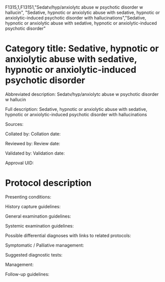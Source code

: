 F1315,1,F13151,"Sedatv/hyp/anxiolytc abuse w psychotic disorder w hallucin", "Sedative, hypnotic or anxiolytic abuse with sedative, hypnotic or anxiolytic-induced psychotic disorder with hallucinations","Sedative, hypnotic or anxiolytic abuse with sedative, hypnotic or anxiolytic-induced psychotic disorder"
# Category title: Sedative, hypnotic or anxiolytic abuse with sedative, hypnotic or anxiolytic-induced psychotic disorder

Abbreviated description: Sedatv/hyp/anxiolytc abuse w psychotic disorder w hallucin

Full description: Sedative, hypnotic or anxiolytic abuse with sedative, hypnotic or anxiolytic-induced psychotic disorder with hallucinations

Sources:

Collated by:
Collation date:

Reviewed by:
Review date:

Validated by:
Validation date:

Approval UID:

# Protocol description

Presenting conditions:

History capture guidelines:

General examination guidelines:

Systemic examination guidelines:

Possible differential diagnoses with links to related protocols:

Symptomatic / Palliative management:

Suggested diagnostic tests:

Management:

Follow-up guidelines:
